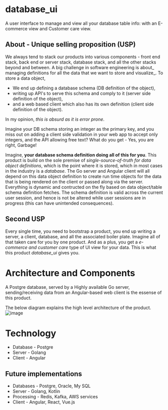 # database_ui
A user interface to manage and view all your database table info: with an E-commerce view and Customer care view.

## About - Unique selling proposition (USP)
We always tend to stack our products into various components - front end stack, back end or server stack, database stack, and all the other stacks beyond and between. A big challenge in software engineering is about_ managing definitions for all the data that we want to store and visualize_. 
To store a data object,
- We end up defining a database schema (DB definition of the object),
- writing up API's to serve this schema and comply to it (server side definition of the object), 
- and a web based client which also has its own definition (client side definition of the object).

In my opinion, _this is absurd as it is error prone_. 

Imagine your DB schema storing an integer as the primary key, and you miss out on adding a client side validation in your web app to accept only integers, and the API allowing free text? What do you get - Yes, you are right, Garbage! 

Imagine, **your database schema definition doing all of this for you**. This product is build on the sole premise of _single-source-of-truth for data object definitions_, which is the point where it is stored, which in most cases in the industry is a _database_. 
The Go server and Angular client will all depend on this data object definition to create run time objects for the data that is being rendered on the client or passed along via the server. Everything is dynamic and contructed on the fly based on data object/table schema definition fetches. The schema definition is valid across the current user session, and hence is not be altered while user sessions are in progress (this can have unintended consequences).

## Second USP
Every single time, you need to bootstrap a product, you end up writing a server, a client, database, and all the associated boiler plate. Imagine all of that taken care for you by one product. And as a plus, you get a _e-commerce and customer care_ type of UI view for your data. 
This is what this product _database_ui_ gives you.

# Architecture and Components

A Postgre database, served by a Highly available Go server, sending/receiving data from an Angular-based web client is the essense of this product.

The below diagram explains the high level architecture of the product.
![image](https://user-images.githubusercontent.com/49153293/111121145-4be5c180-8592-11eb-902b-3503d5a5dcac.png)

# Technology
- Database - Postgre
- Server - Golang
- Client - Angular

## Future implementations
- Databases - Postgre, Oracle, My SQL
- Server - Golang, Kotlin
- Processing - Redis, Kafka, AWS services
- Client - Angular, React, Vue.js

